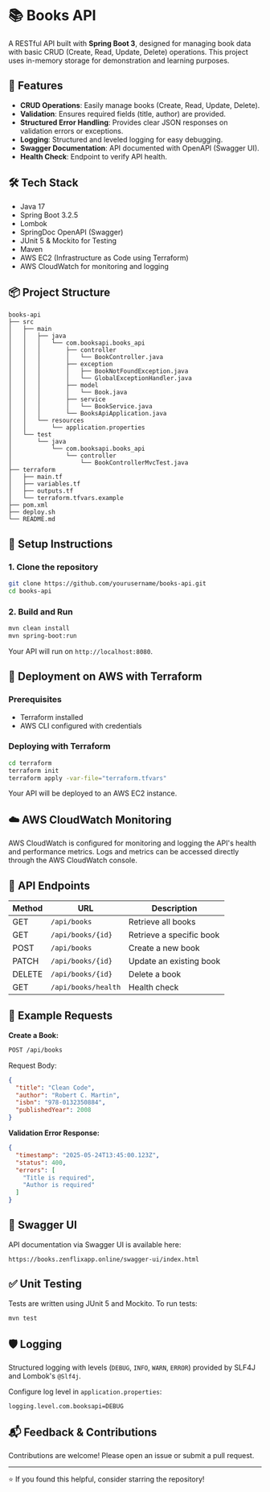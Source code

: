 # 📚 Books API

A RESTful API built with **Spring Boot 3**, designed for managing book data with basic CRUD (Create, Read, Update, Delete) operations. This project uses in-memory storage for demonstration and learning purposes.

## 🚀 Features

* **CRUD Operations**: Easily manage books (Create, Read, Update, Delete).
* **Validation**: Ensures required fields (title, author) are provided.
* **Structured Error Handling**: Provides clear JSON responses on validation errors or exceptions.
* **Logging**: Structured and leveled logging for easy debugging.
* **Swagger Documentation**: API documented with OpenAPI (Swagger UI).
* **Health Check**: Endpoint to verify API health.

## 🛠️ Tech Stack

* Java 17
* Spring Boot 3.2.5
* Lombok
* SpringDoc OpenAPI (Swagger)
* JUnit 5 & Mockito for Testing
* Maven
* AWS EC2 (Infrastructure as Code using Terraform)
* AWS CloudWatch for monitoring and logging

## 📦 Project Structure

```
books-api
├── src
│   ├── main
│   │   ├── java
│   │   │   └── com.booksapi.books_api
│   │   │       ├── controller
│   │   │       │   └── BookController.java
│   │   │       ├── exception
│   │   │       │   ├── BookNotFoundException.java
│   │   │       │   └── GlobalExceptionHandler.java
│   │   │       ├── model
│   │   │       │   └── Book.java
│   │   │       ├── service
│   │   │       │   └── BookService.java
│   │   │       └── BooksApiApplication.java
│   │   └── resources
│   │       └── application.properties
│   └── test
│       └── java
│           └── com.booksapi.books_api
│               └── controller
│                   └── BookControllerMvcTest.java
├── terraform
│   ├── main.tf
│   ├── variables.tf
│   ├── outputs.tf
│   └── terraform.tfvars.example
├── pom.xml
├── deploy.sh
└── README.md
```

## 🔧 Setup Instructions

### 1. Clone the repository

```bash
git clone https://github.com/yourusername/books-api.git
cd books-api
```

### 2. Build and Run

```bash
mvn clean install
mvn spring-boot:run
```

Your API will run on `http://localhost:8080`.

## 🚀 Deployment on AWS with Terraform

### Prerequisites

* Terraform installed
* AWS CLI configured with credentials

### Deploying with Terraform

```bash
cd terraform
terraform init
terraform apply -var-file="terraform.tfvars"
```

Your API will be deployed to an AWS EC2 instance.

## ☁️ AWS CloudWatch Monitoring

AWS CloudWatch is configured for monitoring and logging the API's health and performance metrics. Logs and metrics can be accessed directly through the AWS CloudWatch console.

## 📖 API Endpoints

| Method | URL                 | Description              |
| ------ | ------------------- | ------------------------ |
| GET    | `/api/books`        | Retrieve all books       |
| GET    | `/api/books/{id}`   | Retrieve a specific book |
| POST   | `/api/books`        | Create a new book        |
| PATCH  | `/api/books/{id}`   | Update an existing book  |
| DELETE | `/api/books/{id}`   | Delete a book            |
| GET    | `/api/books/health` | Health check             |

## 🎯 Example Requests

**Create a Book:**

```bash
POST /api/books
```

Request Body:

```json
{
  "title": "Clean Code",
  "author": "Robert C. Martin",
  "isbn": "978-0132350884",
  "publishedYear": 2008
}
```

**Validation Error Response:**

```json
{
  "timestamp": "2025-05-24T13:45:00.123Z",
  "status": 400,
  "errors": [
    "Title is required",
    "Author is required"
  ]
}
```

## 📝 Swagger UI

API documentation via Swagger UI is available here:

```
https://books.zenflixapp.online/swagger-ui/index.html
```

## ✅ Unit Testing

Tests are written using JUnit 5 and Mockito. To run tests:

```bash
mvn test
```

## 🛡️ Logging

Structured logging with levels (`DEBUG`, `INFO`, `WARN`, `ERROR`) provided by SLF4J and Lombok's `@Slf4j`.

Configure log level in `application.properties`:

```properties
logging.level.com.booksapi=DEBUG
```

## 📬 Feedback & Contributions

Contributions are welcome! Please open an issue or submit a pull request.

---

⭐ If you found this helpful, consider starring the repository!
